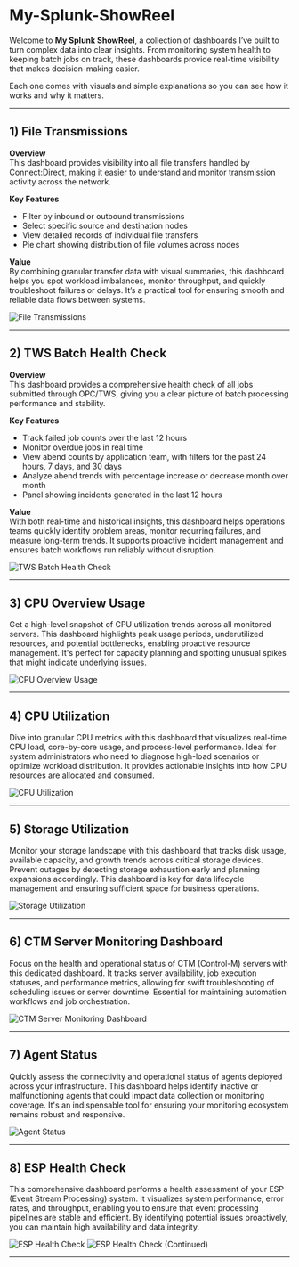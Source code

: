 # My-Splunk-ShowReel

Welcome to **My Splunk ShowReel**, a collection of dashboards I’ve built to turn complex data into clear insights. From monitoring system health to keeping batch jobs on track, these dashboards provide real-time visibility that makes decision-making easier.

Each one comes with visuals and simple explanations so you can see how it works and why it matters.

---

## 1) File Transmissions  

**Overview**  
This dashboard provides visibility into all file transfers handled by Connect:Direct, making it easier to understand and monitor transmission activity across the network.  

**Key Features**  
- Filter by inbound or outbound transmissions  
- Select specific source and destination nodes  
- View detailed records of individual file transfers  
- Pie chart showing distribution of file volumes across nodes  

**Value**  
By combining granular transfer data with visual summaries, this dashboard helps you spot workload imbalances, monitor throughput, and quickly troubleshoot failures or delays. It’s a practical tool for ensuring smooth and reliable data flows between systems.  

![File Transmissions](images/File%20Transmissions.png)

---

## 2) TWS Batch Health Check  

**Overview**  
This dashboard provides a comprehensive health check of all jobs submitted through OPC/TWS, giving you a clear picture of batch processing performance and stability.  

**Key Features**  
- Track failed job counts over the last 12 hours  
- Monitor overdue jobs in real time  
- View abend counts by application team, with filters for the past 24 hours, 7 days, and 30 days  
- Analyze abend trends with percentage increase or decrease month over month  
- Panel showing incidents generated in the last 12 hours  

**Value**  
With both real-time and historical insights, this dashboard helps operations teams quickly identify problem areas, monitor recurring failures, and measure long-term trends. It supports proactive incident management and ensures batch workflows run reliably without disruption.  

![TWS Batch Health Check](images/TWS%20Batch%20Health%20Check.png)

---

## 3) CPU Overview Usage

Get a high-level snapshot of CPU utilization trends across all monitored servers. This dashboard highlights peak usage periods, underutilized resources, and potential bottlenecks, enabling proactive resource management. It's perfect for capacity planning and spotting unusual spikes that might indicate underlying issues.

![CPU Overview Usage](images/CPU%20Overview%20Usage.png)

---

## 4) CPU Utilization

Dive into granular CPU metrics with this dashboard that visualizes real-time CPU load, core-by-core usage, and process-level performance. Ideal for system administrators who need to diagnose high-load scenarios or optimize workload distribution. It provides actionable insights into how CPU resources are allocated and consumed.

![CPU Utilization](images/CPU%20Utilization.png)

---

## 5) Storage Utilization

Monitor your storage landscape with this dashboard that tracks disk usage, available capacity, and growth trends across critical storage devices. Prevent outages by detecting storage exhaustion early and planning expansions accordingly. This dashboard is key for data lifecycle management and ensuring sufficient space for business operations.

![Storage Utilization](images/Storage%20Utilization.png)

---

## 6) CTM Server Monitoring Dashboard

Focus on the health and operational status of CTM (Control-M) servers with this dedicated dashboard. It tracks server availability, job execution statuses, and performance metrics, allowing for swift troubleshooting of scheduling issues or server downtime. Essential for maintaining automation workflows and job orchestration.

![CTM Server Monitoring Dashboard](images/CTM%20Server%20Monitoring%20Dashboard.png)

---

## 7) Agent Status

Quickly assess the connectivity and operational status of agents deployed across your infrastructure. This dashboard helps identify inactive or malfunctioning agents that could impact data collection or monitoring coverage. It's an indispensable tool for ensuring your monitoring ecosystem remains robust and responsive.

![Agent Status](images/Agent%20Status.png)

---

## 8) ESP Health Check

This comprehensive dashboard performs a health assessment of your ESP (Event Stream Processing) system. It visualizes system performance, error rates, and throughput, enabling you to ensure that event processing pipelines are stable and efficient. By identifying potential issues proactively, you can maintain high availability and data integrity.

![ESP Health Check](images/ESP%20Health%20Check.png)
![ESP Health Check (Continued)](images/ESP%20Health%20Check_1.png)

---
